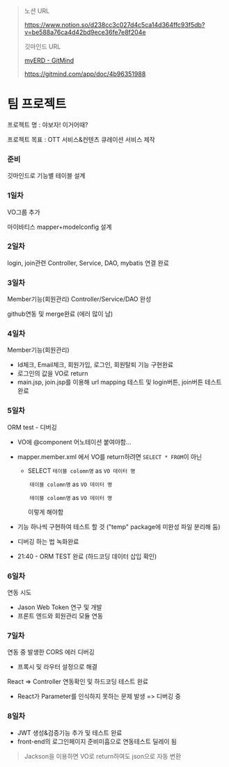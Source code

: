 > 노션 URL
>
> https://www.notion.so/d238cc3c027d4c5ca14d364ffc93f5db?v=be588a76ca4d42bd9ece36fe7e8f204e
>
> 깃마인드 URL
>
> [myERD - GitMind](https://gitmind.com/app/doc/cd54b906b7bc3eb8ac92b587123c64fc)
>
> https://gitmind.com/app/doc/4b96351988



# 팀 프로젝트

프로젝트 명 : 야보자! 이거어때?

프로젝트 목표 : OTT 서비스&컨텐츠 큐레이션 서비스 제작



### 준비

깃마인드로 기능별 테이블 설계



### 1일차

VO그룹 추가

마이바티스 mapper+modelconfig 설계



### 2일차

login, join관련 Controller, Service, DAO, mybatis 연결 완료



### 3일차

Member기능(회원관리) Controller/Service/DAO 완성

github연동 및 merge완료 (에러 많이 남)



### 4일차

Member기능(회원관리) 

- Id체크, Email체크, 회원가입, 로그인, 회원탈퇴 기능 구현완료
- 로그인의 값을 VO로 return
- main.jsp, join.jsp를 이용해 url mapping 테스트 및 login버튼, join버튼 테스트 완료



### 5일차

ORM test - 디버깅

- VO에 @component 어노테이션 붙여야함...

- mapper.member.xml 에서 VO를 return하려면 `SELECT * FROM`이 아닌

  - SELECT `테이블 colomn명` as `VO 데이터 명`

    ​			 `테이블 colomn명` as `VO 데이터 명`

    ​			 `테이블 colomn명` as `VO 데이터 명`

    이렇게 해야함

  

- 기능 하나씩 구현하여 테스트 할 것 ("temp" package에 미완성 파일 분리해 둠)

- 디버깅 하는 법 녹화완료

- 21:40 - ORM TEST 완료 (하드코딩 데이터 삽입 확인)



### 6일차

연동 시도

- Jason Web Token 연구 및 개발
- 프론트 엔드와 회원관리 모듈 연동



### 7일차

연동 중 발생한 CORS 에러 디버깅

- 프록시 및 라우터 설정으로 해결

React => Controller 연동확인 및 하드코딩 테스트 완료

- React가 Parameter를 인식하지 못하는 문제 발생 => 디버깅 중



### 8일차

- JWT 생성&검증기능 추가 및 테스트 완료
- front-end의 로그인페이지 준비미흡으로 연동테스트 딜레이 됨

> Jackson을 이용하면 VO로 return하여도 json으로 자동 변환